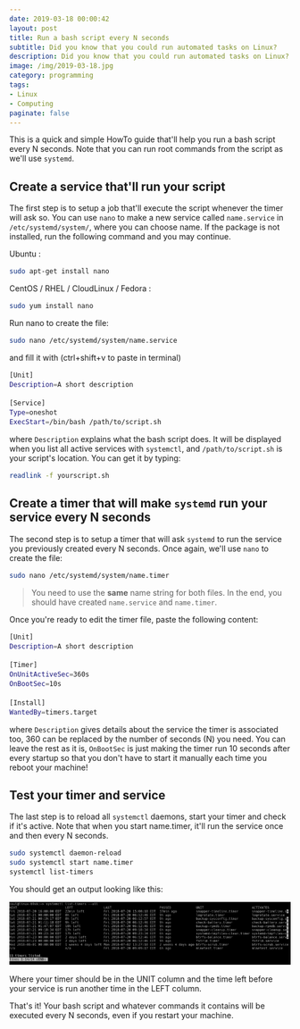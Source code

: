 ```yaml
---
date: 2019-03-18 00:00:42
layout: post
title: Run a bash script every N seconds
subtitle: Did you know that you could run automated tasks on Linux?
description: Did you know that you could run automated tasks on Linux?
image: /img/2019-03-18.jpg
category: programming
tags: 
- Linux
- Computing
paginate: false
---
```


This is a quick and simple HowTo guide that'll help you run a bash script every N seconds. Note that you can run root commands from the script as we'll use `systemd`.

## Create a service that'll run your script

The first step is to setup a job that'll execute the script whenever the timer will ask so. You can use `nano` to make a new service called `name.service` in `/etc/systemd/system/`, where you can choose name. If the package is not installed, run the following command and you may continue.

Ubuntu :
```bash
sudo apt-get install nano
```

CentOS / RHEL / CloudLinux / Fedora :
```bash
sudo yum install nano
```

Run nano to create the file:

```bash
sudo nano /etc/systemd/system/name.service
```

and fill it with (ctrl+shift+v to paste in terminal)

```bash
[Unit]
Description=A short description

[Service]
Type=oneshot
ExecStart=/bin/bash /path/to/script.sh
```
where `Description` explains what the bash script does. It will be displayed when you list all active services with `systemctl`, and `/path/to/script.sh` is your script's location. You can get it by typing:

```bash
readlink -f yourscript.sh
```

## Create a timer that will make `systemd` run your service every N seconds

The second step is to setup a timer that will ask `systemd` to run the service you previously created every N seconds. Once again, we'll use `nano` to create the file:

```bash
sudo nano /etc/systemd/system/name.timer
```
> You need to use the **same** name string for both files. In the end, you should have created `name.service` and `name.timer`.

Once you're ready to edit the timer file, paste the following content:

```bash
[Unit]
Description=A short description

[Timer]
OnUnitActiveSec=360s
OnBootSec=10s

[Install]
WantedBy=timers.target
```

where `Description` gives details about the service the timer is associated too, 360 can be replaced by the number of seconds (N) you need. You can leave the rest as it is, `OnBootSec` is just making the timer run 10 seconds after every startup so that you don't have to start it manually each time you reboot your machine!

## Test your timer and service

The last step is to reload all `systemctl` daemons, start your timer and check if it's active. Note that when you start name.timer, it'll run the service once and then every N seconds.

```bash
sudo systemctl daemon-reload
sudo systemctl start name.timer
systemctl list-timers
```

You should get an output looking like this:

![timers.jpg](/img/timers.jpg)

Where your timer should be in the UNIT column and the time left before your service is run another time in the LEFT column.

That's it! Your bash script and whatever commands it contains will be executed every N seconds, even if you restart your machine.
